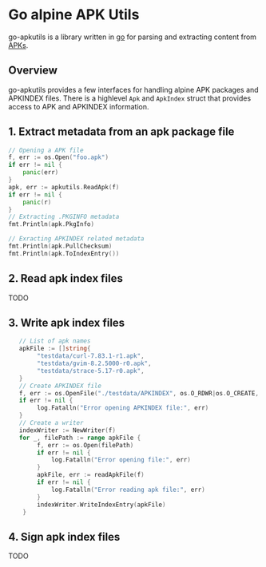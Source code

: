 # Go alpine APK Utils


go-apkutils is a library written in [go](http://golang.org) for parsing and extracting content from [APKs](https://wiki.alpinelinux.org/wiki/Package_management).

## Overview

go-apkutils provides a few interfaces for handling alpine APK packages and APKINDEX files. There is a highlevel `Apk` and `ApkIndex` struct that provides access to APK and APKINDEX information.

## 1. Extract metadata from an apk package file
```go
// Opening a APK file
f, err := os.Open("foo.apk")
if err != nil {
    panic(err)
}
apk, err := apkutils.ReadApk(f)
if err != nil {
    panic(r)
}
// Extracting .PKGINFO metadata
fmt.Println(apk.PkgInfo)

// Exracting APKINDEX related metadata
fmt.Println(apk.PullChecksum)
fmt.Println(apk.ToIndexEntry())
```

## 2. Read apk index files
TODO

## 3. Write apk index files
```go
   // List of apk names
   apkFile := []string{
        "testdata/curl-7.83.1-r1.apk",
        "testdata/gvim-8.2.5000-r0.apk",
        "testdata/strace-5.17-r0.apk",
   }
   // Create APKINDEX file
   f, err := os.OpenFile("./testdata/APKINDEX", os.O_RDWR|os.O_CREATE, 0644)
   if err != nil {
        log.Fatalln("Error opening APKINDEX file:", err)
   }
   // Create a writer
   indexWriter := NewWriter(f)
   for _, filePath := range apkFile {
        f, err := os.Open(filePath)
        if err != nil {
            log.Fatalln("Error opening file:", err)
        }
        apkFile, err := readApkFile(f)
        if err != nil {
            log.Fatalln("Error reading apk file:", err)
        }
        indexWriter.WriteIndexEntry(apkFile)
    }
```

## 4. Sign apk index files
TODO